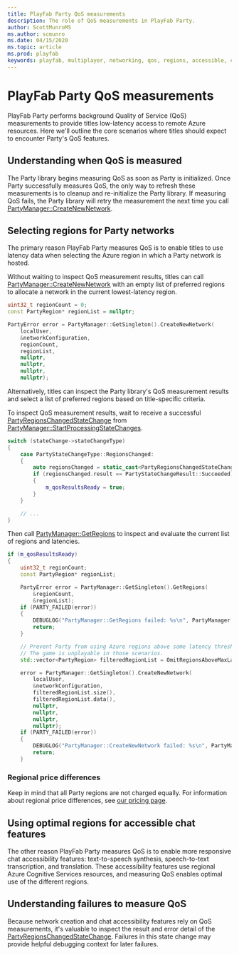 ```yaml
---
title: PlayFab Party QoS measurements
description: The role of QoS measurements in PlayFab Party.
author: ScottMunroMS
ms.author: scmunro
ms.date: 04/15/2020
ms.topic: article
ms.prod: playfab
keywords: playfab, multiplayer, networking, qos, regions, accessible, chat
---
```


# PlayFab Party QoS measurements

PlayFab Party performs background Quality of Service (QoS) measurements to provide titles low-latency access to remote Azure resources. Here we'll outline the core scenarios where titles should expect to encounter Party's QoS features.

## Understanding when QoS is measured

The Party library begins measuring QoS as soon as Party is initialized. Once Party successfully measures QoS, the only way to refresh these measurements is to cleanup and re-initialize the Party library. If measuring QoS fails, the Party library will retry the measurement the next time you call [PartyManager::CreateNewNetwork](reference/classes/PartyManager/methods/partymanager_createnewnetwork.md).

## Selecting regions for Party networks

The primary reason PlayFab Party measures QoS is to enable titles to use latency data when selecting the Azure region in which a Party network is hosted.

Without waiting to inspect QoS measurement results, titles can call [PartyManager::CreateNewNetwork](reference/classes/PartyManager/methods/partymanager_createnewnetwork.md) with an empty list of preferred regions to allocate a network in the current lowest-latency region.

```cpp
uint32_t regionCount = 0;
const PartyRegion* regionList = nullptr;

PartyError error = PartyManager::GetSingleton().CreateNewNetwork(
    localUser,
    &networkConfiguration,
    regionCount,
    regionList,
    nullptr,
    nullptr,
    nullptr,
    nullptr);
```

Alternatively, titles can inspect the Party library's QoS measurement results and select a list of preferred regions based on title-specific criteria.

To inspect QoS measurement results, wait to receive a successful [PartyRegionsChangedStateChange](reference/structs/partyregionschangedstatechange.md) from [PartyManager::StartProcessingStateChanges](reference/classes/PartyManager/methods/partymanager_startprocessingstatechanges.md).

```cpp
switch (stateChange->stateChangeType)
{
    case PartyStateChangeType::RegionsChanged:
    {
        auto regionsChanged = static_cast<PartyRegionsChangedStateChange*>(stateChange);
        if (regionsChanged.result == PartyStateChangeResult::Succeeded)
        {
            m_qosResultsReady = true;
        }
    }

    // ...
}
```

Then call [PartyManager::GetRegions](reference/classes/PartyManager/methods/partymanager_getregions.md) to inspect and evaluate the current list of regions and latencies.

```cpp
if (m_qosResultsReady)
{
    uint32_t regionCount;
    const PartyRegion* regionList;

    PartyError error = PartyManager::GetSingleton().GetRegions(
        &regionCount,
        &regionList);
    if (PARTY_FAILED(error))
    {
        DEBUGLOG("PartyManager::GetRegions failed: %s\n", PartyManager::GetErrorMessage(error));
        return;
    }

    // Prevent Party from using Azure regions above some latency threshold.
    // The game is unplayable in those scenarios.
    std::vector<PartyRegion> filteredRegionList = OmitRegionsAboveMaxLatency(regionCount, regionList, maxLatency);

    error = PartyManager::GetSingleton().CreateNewNetwork(
        localUser,
        &networkConfiguration,
        filteredRegionList.size(),
        filteredRegionList.data(),
        nullptr,
        nullptr,
        nullptr,
        nullptr);
    if (PARTY_FAILED(error))
    {
        DEBUGLOG("PartyManager::CreateNewNetwork failed: %s\n", PartyManager::GetErrorMessage(error));
        return;
    }
```

### Regional price differences

Keep in mind that all Party regions are not charged equally. For information about regional price differences, see [our pricing page](https://playfab.com/pricing/).

## Using optimal regions for accessible chat features

The other reason PlayFab Party measures QoS is to enable more responsive chat accessibility features: text-to-speech synthesis, speech-to-text transcription, and translation. These accessibility features use regional Azure Cognitive Services resources, and measuring QoS enables optimal use of the different regions.

## Understanding failures to measure QoS

Because network creation and chat accessibility features rely on QoS measurements, it's valuable to inspect the result and error detail of the [PartyRegionsChangedStateChange](reference/structs/partyregionschangedstatechange.md). Failures in this state change may provide helpful debugging context for later failures.
